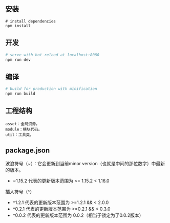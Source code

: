 ## 安装
``` bas
# install dependencies
npm install
```

## 开发
``` bash
# serve with hot reload at localhost:8080
npm run dev
```

## 编译
``` bash
# build for production with minification
npm run build
```

## 工程结构
```
asset：全局资源。
module：模块代码。
util：工具类。
```

## package.json
波浪符号（~）：它会更新到当前minor version（也就是中间的那位数字）中最新的版本。

* ~1.15.2 代表的更新版本范围为 >= 1.15.2 < 1.16.0

插入符号（^）

* ^1.2.1 代表的更新版本范围为 >=1.2.1 && < 2.0.0
* ^0.2.1 代表的更新版本范围为 >=0.2.1 && < 0.3.0
* ^0.0.2 代表的更新版本范围为 0.0.2（相当于锁定为了0.0.2版本）

